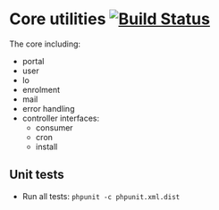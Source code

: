 Core utilities [![Build Status](https://travis-ci.org/go1com/util_core.svg?branch=master)](https://travis-ci.org/go1com/util_core)
====

The core including:

- portal
- user
- lo
- enrolment
- mail
- error handling
- controller interfaces:
    - consumer
    - cron
    - install

## Unit tests
- Run all tests: `phpunit -c phpunit.xml.dist`